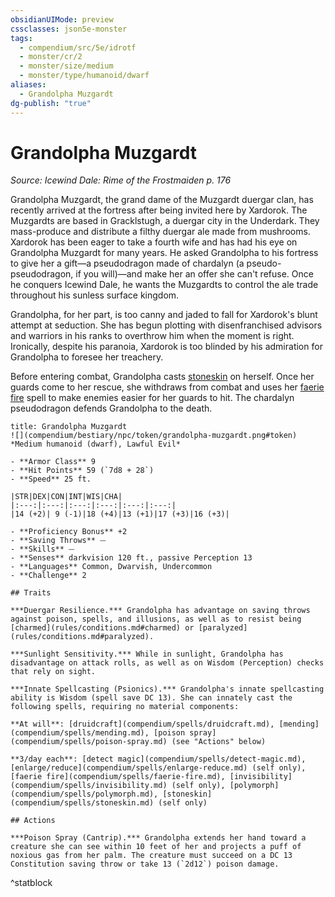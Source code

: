 ```yaml
---
obsidianUIMode: preview
cssclasses: json5e-monster
tags:
  - compendium/src/5e/idrotf
  - monster/cr/2
  - monster/size/medium
  - monster/type/humanoid/dwarf
aliases:
  - Grandolpha Muzgardt
dg-publish: "true"
---
```

# Grandolpha Muzgardt
*Source: Icewind Dale: Rime of the Frostmaiden p. 176*  

Grandolpha Muzgardt, the grand dame of the Muzgardt duergar clan, has recently arrived at the fortress after being invited here by Xardorok. The Muzgardts are based in Gracklstugh, a duergar city in the Underdark. They mass-produce and distribute a filthy duergar ale made from mushrooms. Xardorok has been eager to take a fourth wife and has had his eye on Grandolpha Muzgardt for many years. He asked Grandolpha to his fortress to give her a gift—a pseudodragon made of chardalyn (a pseudo-pseudodragon, if you will)—and make her an offer she can't refuse. Once he conquers Icewind Dale, he wants the Muzgardts to control the ale trade throughout his sunless surface kingdom.

Grandolpha, for her part, is too canny and jaded to fall for Xardorok's blunt attempt at seduction. She has begun plotting with disenfranchised advisors and warriors in his ranks to overthrow him when the moment is right. Ironically, despite his paranoia, Xardorok is too blinded by his admiration for Grandolpha to foresee her treachery.

Before entering combat, Grandolpha casts [stoneskin](compendium/spells/stoneskin.md) on herself. Once her guards come to her rescue, she withdraws from combat and uses her [faerie fire](compendium/spells/faerie-fire.md) spell to make enemies easier for her guards to hit. The chardalyn pseudodragon defends Grandolpha to the death.

```ad-statblock
title: Grandolpha Muzgardt
![](compendium/bestiary/npc/token/grandolpha-muzgardt.png#token)
*Medium humanoid (dwarf), Lawful Evil*

- **Armor Class** 9 
- **Hit Points** 59 (`7d8 + 28`)
- **Speed** 25 ft.

|STR|DEX|CON|INT|WIS|CHA|
|:---:|:---:|:---:|:---:|:---:|:---:|
|14 (+2)| 9 (-1)|18 (+4)|13 (+1)|17 (+3)|16 (+3)|

- **Proficiency Bonus** +2
- **Saving Throws** ⏤
- **Skills** ⏤
- **Senses** darkvision 120 ft., passive Perception 13
- **Languages** Common, Dwarvish, Undercommon
- **Challenge** 2

## Traits

***Duergar Resilience.*** Grandolpha has advantage on saving throws against poison, spells, and illusions, as well as to resist being [charmed](rules/conditions.md#charmed) or [paralyzed](rules/conditions.md#paralyzed).

***Sunlight Sensitivity.*** While in sunlight, Grandolpha has disadvantage on attack rolls, as well as on Wisdom (Perception) checks that rely on sight.

***Innate Spellcasting (Psionics).*** Grandolpha's innate spellcasting ability is Wisdom (spell save DC 13). She can innately cast the following spells, requiring no material components:

**At will**: [druidcraft](compendium/spells/druidcraft.md), [mending](compendium/spells/mending.md), [poison spray](compendium/spells/poison-spray.md) (see "Actions" below)

**3/day each**: [detect magic](compendium/spells/detect-magic.md), [enlarge/reduce](compendium/spells/enlarge-reduce.md) (self only), [faerie fire](compendium/spells/faerie-fire.md), [invisibility](compendium/spells/invisibility.md) (self only), [polymorph](compendium/spells/polymorph.md), [stoneskin](compendium/spells/stoneskin.md) (self only)

## Actions

***Poison Spray (Cantrip).*** Grandolpha extends her hand toward a creature she can see within 10 feet of her and projects a puff of noxious gas from her palm. The creature must succeed on a DC 13 Constitution saving throw or take 13 (`2d12`) poison damage.
```
^statblock